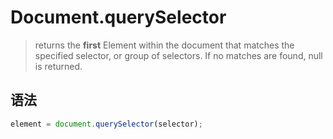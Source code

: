 # Document.querySelector

> returns the **first** Element within the document that matches the specified selector, or group of selectors. If no matches are found, null is returned.

## 语法

```javascript
element = document.querySelector(selector);
```
